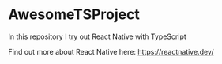 # AwesomeTSProject

In this repository I try out React Native with TypeScript

Find out more about React Native here: https://reactnative.dev/